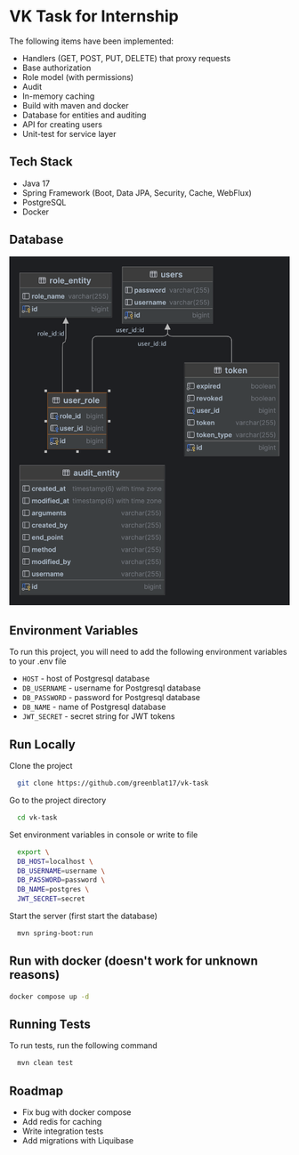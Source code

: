# VK Task for Internship

The following items have been implemented:
- Handlers (GET, POST, PUT, DELETE) that proxy requests
- Base authorization
- Role model (with permissions)
- Audit
- In-memory caching
- Build with maven and docker
- Database for entities and auditing
- API for creating users
- Unit-test for service layer

## Tech Stack

- Java 17
- Spring Framework (Boot, Data JPA, Security, Cache, WebFlux)
- PostgreSQL
- Docker

## Database

![Class diagram](docs/class-diagram.png)


## Environment Variables

To run this project, you will need to add the following environment variables to your .env file

- `HOST` - host of Postgresql database
- `DB_USERNAME` - username for Postgresql database
- `DB_PASSWORD` - password for Postgresql database
- `DB_NAME` - name of Postgresql database
- `JWT_SECRET` - secret string for JWT tokens

## Run Locally

Clone the project

```bash
  git clone https://github.com/greenblat17/vk-task
```

Go to the project directory

```bash
  cd vk-task
```

Set environment variables in console or write to file

```bash
  export \
  DB_HOST=localhost \
  DB_USERNAME=username \
  DB_PASSWORD=password \
  DB_NAME=postgres \ 
  JWT_SECRET=secret
```

Start the server (first start the database)

```bash
  mvn spring-boot:run
```

## Run with docker (doesn't work for unknown reasons)

```bash
docker compose up -d
```

## Running Tests

To run tests, run the following command

```bash
  mvn clean test
```

## Roadmap

- Fix bug with docker compose
- Add redis for caching
- Write integration tests
- Add migrations with Liquibase